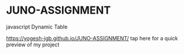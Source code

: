 # JUNO-ASSIGNMENT
javascript Dynamic Table

 https://yogesh-jgb.github.io/JUNO-ASSIGNMENT/  tap here for a quick preview of my project
